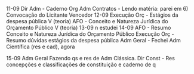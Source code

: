 11-09 
Dir Adm - Caderno Org Adm
Contratos - Lendo matéria: parei em 6) Convocação do Licitante Vencedor
12-09
Execução Orç - Estágios da despesa pública V (teoria)
AFO - Conceito e Natureza Jurídica do Orçamento Público V (teoria)
13-09
n estudei
14-09
AFO - Resumo Conceito e Natureza Jurídica do Orçamento Público 
Execução Orç - Resumo dúvidas estágios da despesa pública
Adm Geral - Fechei Adm Científica (res e cad), agora 

15-09
Adm Geral Fazendo qs e res de Adm Clássica.
Dir Const - Res concepções e classificações de constituição e caderno de q
